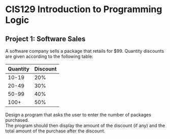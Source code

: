 # CIS129 Introduction to Programming Logic
## Project 1: Software Sales
A software company sells a package that retails for $99. Quantity discounts are given according to the following table:<br>

|Quantity|Discount|
|-|-|
|10-19|20%|
|20-49|30%|
|50-99|40%|
|100+|50%|

Design a program that asks the user to enter the number of packages purchased.<br>
The program should then display the amount of the discount (if any) and the total amount of the purchase after the discount.
